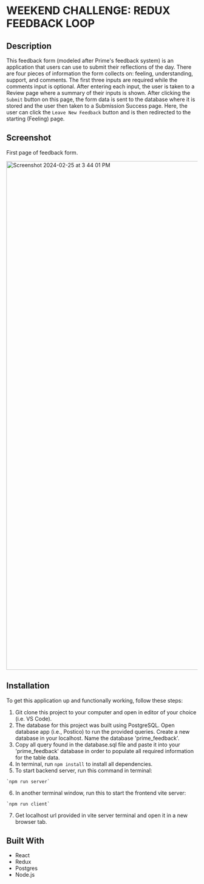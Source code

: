 # WEEKEND CHALLENGE: REDUX FEEDBACK LOOP

## Description

This feedback form (modeled after Prime's feedback system) is an application that users can use to submit their reflections of the day. There are four pieces of information the form collects on: feeling, understanding, support, and comments. The first three inputs are required while the comments input is optional. After entering each input, the user is taken to a Review page where a summary of their inputs is shown. After clicking the `Submit` button on this page, the form data is sent to the database where it is stored and the user then taken to a Submission Success page. Here, the user can click the `Leave New Feedback` button and is then redirected to the starting (Feeling) page. 

## Screenshot

First page of feedback form.

<img width="1338" alt="Screenshot 2024-02-25 at 3 44 01 PM" src="https://github.com/yalvarez08/redux-feedback-loop/assets/145588787/4c9ce399-7d1d-449d-9470-d685665a19d4">


  
## Installation
To get this application up and functionally working, follow these steps:

1. Git clone this project to your computer and open in editor of your choice (i.e. VS Code).
2. The database for this project was built using PostgreSQL. Open database app (i.e., Postico) to run the provided queries. Create a new database in your localhost. Name the database 'prime_feedback'.
3. Copy all query found in the database.sql file and paste it into your 'prime_feedback' database in order to populate all required information for the table data.
4. In terminal, run `npm install` to install all dependencies.
5. To start backend server, run this command in terminal:
```shell
`npm run server`
```
6. In another terminal window, run this to start the frontend vite server:
```shell
`npm run client` 
```
7. Get localhost url provided in vite server terminal and open it in a new browser tab.

## Built With

- React
- Redux
- Postgres
- Node.js

